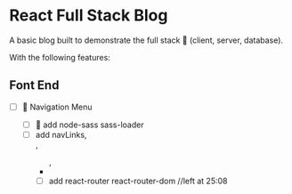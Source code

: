 # React Full Stack Blog

A basic blog built to demonstrate the full stack 🥞 (client, server, database).

With the following features:

## Font End

- [ ] 📝 Navigation Menu

  - [ ] 📝 add node-sass sass-loader
  - [ ] add navLinks, <nav>, <ul>, <li>
  - [ ] add react-router react-router-dom
        //left at 25:08
